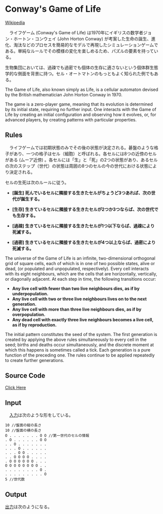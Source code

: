 # Conway's Game of Life
[Wikipedia](https://en.wikipedia.org/wiki/Conway%27s_Game_of_Life)


　ライフゲーム (Conway's Game of Life) は1970年にイギリスの数学者ジョン・ホートン・コンウェイ (John Horton Conway) が考案した生命の誕生、進化、淘汰などのプロセスを簡易的なモデルで再現したシミュレーションゲームである。単純なルールでその模様の変化を楽しめるため、パズルの要素を持っている。



生物集団においては、過疎でも過密でも個体の生存に適さないという個体群生態学的な側面を背景に持つ。セル・オートマトンのもっともよく知られた例でもある。 


 The Game of Life, also known simply as Life, is a cellular automaton devised by the British mathematician John Horton Conway in 1970.


The game is a zero-player game, meaning that its evolution is determined by its initial state, requiring no further input. One interacts with the Game of Life by creating an initial configuration and observing how it evolves, or, for advanced players, by creating patterns with particular properties. 

## Rules

　ライフゲームでは初期状態のみでその後の状態が決定される。碁盤のような格子があり、一つの格子はセル（細胞）と呼ばれる。各セルには8つの近傍のセルがある (ムーア近傍) 。各セルには「生」と「死」の2つの状態があり、あるセルの次のステップ（世代）の状態は周囲の8つのセルの今の世代における状態により決定される。

セルの生死は次のルールに従う。

* **[誕生] 死んでいるセルに隣接する生きたセルがちょうど3つあれば、次の世代が誕生する。**
    
* **[生存] 生きているセルに隣接する生きたセルが2つか3つならば、次の世代でも生存する。**

* **[過疎] 生きているセルに隣接する生きたセルが1つ以下ならば、過疎により死滅する。**

* **[過密] 生きているセルに隣接する生きたセルが4つ以上ならば、過密により死滅する。**
    

 The universe of the Game of Life is an infinite, two-dimensional orthogonal grid of square cells, each of which is in one of two possible states, alive or dead, (or populated and unpopulated, respectively). Every cell interacts with its eight neighbours, which are the cells that are horizontally, vertically, or diagonally adjacent. At each step in time, the following transitions occur:

* **Any live cell with fewer than two live neighbours dies, as if by underpopulation.**
* **Any live cell with two or three live neighbours lives on to the next generation.**
* **Any live cell with more than three live neighbours dies, as if by overpopulation.**
* **Any dead cell with exactly three live neighbours becomes a live cell, as if by reproduction.**

The initial pattern constitutes the seed of the system. The first generation is created by applying the above rules simultaneously to every cell in the seed; births and deaths occur simultaneously, and the discrete moment at which this happens is sometimes called a tick. Each generation is a pure function of the preceding one. The rules continue to be applied repeatedly to create further generations. 

## Source Code
[Click Here](https://github.com/RyotaEisaki/Game_of_Life_C/blob/master/game_of_life.c)

## Input

　[入力](https://github.com/RyotaEisaki/Game_of_Life_C/blob/master/ex_input1)は次のような形をしている。
```
10 //盤面の縦の長さ
10 //盤面の横の長さ
O . . . . . . . O O //第一世代のセルの情報
. O . . . . . . O O
. . O . . . . . . .
. . . O . . . . . .
. . . O O . . . . .
. . O O O O . . . .
. O O O O O O . . .
O O O O O O O O . .
. . . . . . . . O .
. . . . . . . . . O
5 //世代数
```
## Output
[出力](https://github.com/RyotaEisaki/Game_of_Life_C/blob/master/ex_output1)は次のようになる。
